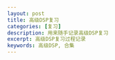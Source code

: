 ```yaml
---
layout: post
title: 高级DSP复习
categories: [复习]
description: 用来随手记录高级DSP复习
excerpt: 高级DSP复习过程记录
keywords: 高级DSP, 合集
---
```



